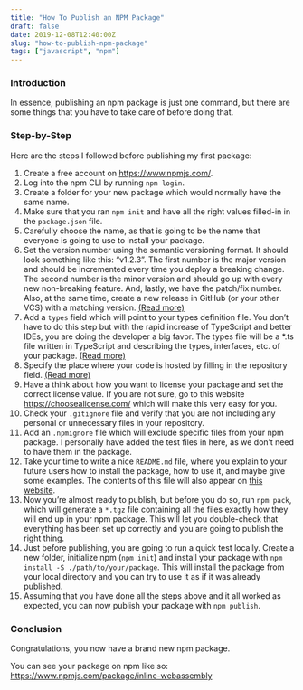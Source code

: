 ```yaml
---
title: "How To Publish an NPM Package"
draft: false
date: 2019-12-08T12:40:00Z
slug: "how-to-publish-npm-package"
tags: ["javascript", "npm"]
---
```

### Introduction
In essence, publishing an npm package is just one command, but there are some things that you have to take care of before doing that.

### Step-by-Step
Here are the steps I followed before publishing my first package:
1. Create a free account on https://www.npmjs.com/.
2. Log into the npm CLI by running `npm login`.
3. Create a folder for your new package which would normally have the same name.
4. Make sure that you ran `npm init` and have all the right values filled-in in the `package.json` file.
5. Carefully choose the name, as that is going to be the name that everyone is going to use to install your package.
6. Set the version number using the semantic versioning format.
It should look something like this: “v1.2.3”. The first number is the major version and should be incremented every time you deploy a breaking change.
The second number is the minor version and should go up with every new non-breaking feature. And, lastly, we have the patch/fix number.
Also, at the same time, create a new release in GitHub (or your other VCS) with a matching version. [(Read more)](https://docs.npmjs.com/about-semantic-versioning)
7. Add a `types` field which will point to your types definition file.
You don’t have to do this step but with the rapid increase of TypeScript and better IDEs, you are doing the developer a big favor. The types file will be a *.ts file written in TypeScript and describing the types, interfaces, etc. of your package. [(Read more)](https://www.typescriptlang.org/docs/handbook/declaration-files/publishing.html#including-declarations-in-your-npm-package)
8. Specify the place where your code is hosted by filling in the repository field.
[(Read more)](https://docs.npmjs.com/files/package.json#repository)
9. Have a think about how you want to license your package and set the correct license value. If you are not sure, go to this website https://choosealicense.com/ which will make this very easy for you.
10. Check your `.gitignore` file and verify that you are not including any personal or unnecessary files in your repository.
11. Add an `.npmignore` file which will exclude specific files from your npm package. I personally have added the test files in here, as we don’t need to have them in the package.
12. Take your time to write a nice `README.md` file, where you explain to your future users how to install the package, how to use it, and maybe give some examples. The contents of this file will also appear on [this website](https://www.npmjs.com/).
13. Now you’re almost ready to publish, but before you do so, run `npm pack`, which will generate a `*.tgz` file containing all the files exactly how they will end up in your npm package.
This will let you double-check that everything has been set up correctly and you are going to publish the right thing.
14. Just before publishing, you are going to run a quick test locally. Create a new folder, initialize npm (`npm init`) and install your package with `npm install -S ./path/to/your/package`.
This will install the package from your local directory and you can try to use it as if it was already published.
15. Assuming that you have done all the steps above and it all worked as expected, you can now publish your package with `npm publish`.

### Conclusion
Congratulations, you now have a brand new npm package.

You can see your package on npm like so: https://www.npmjs.com/package/inline-webassembly